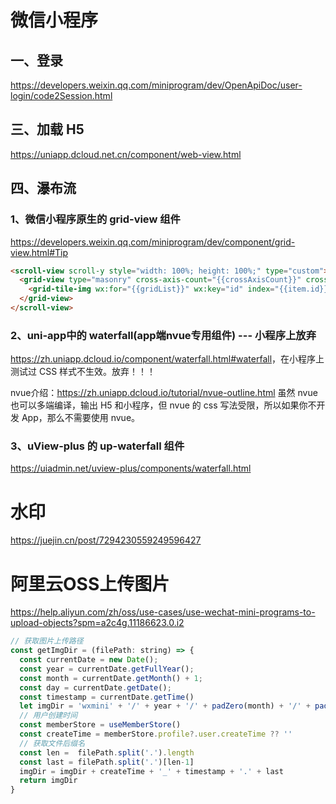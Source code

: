 # 微信小程序

## 一、登录
<https://developers.weixin.qq.com/miniprogram/dev/OpenApiDoc/user-login/code2Session.html>




## 三、加载 H5
<https://uniapp.dcloud.net.cn/component/web-view.html>


## 四、瀑布流

### 1、微信小程序原生的 grid-view 组件

<https://developers.weixin.qq.com/miniprogram/dev/component/grid-view.html#Tip>

```html
<scroll-view scroll-y style="width: 100%; height: 100%;" type="custom">
  <grid-view type="masonry" cross-axis-count="{{crossAxisCount}}" cross-axis-gap="{{crossAxisGap}}" main-axis-gap="{{mainAxisGap}}">
    <grid-tile-img wx:for="{{gridList}}" wx:key="id" index="{{item.id}}" width="{{100}}" height="{{100 * item.sub}}"></grid-tile-img>
  </grid-view>
</scroll-view>
```

### 2、uni-app中的 waterfall(app端nvue专用组件) --- 小程序上放弃

<https://zh.uniapp.dcloud.io/component/waterfall.html#waterfall>，在小程序上测试过 CSS 样式不生效。放弃！！！

nvue介绍：<https://zh.uniapp.dcloud.io/tutorial/nvue-outline.html>
虽然 nvue 也可以多端编译，输出 H5 和小程序，但 nvue 的 css 写法受限，所以如果你不开发 App，那么不需要使用 nvue。


### 3、uView-plus 的 up-waterfall 组件
<https://uiadmin.net/uview-plus/components/waterfall.html>


# 水印
https://juejin.cn/post/7294230559249596427

# 阿里云OSS上传图片
<https://help.aliyun.com/zh/oss/use-cases/use-wechat-mini-programs-to-upload-objects?spm=a2c4g.11186623.0.i2>

```js
// 获取图片上传路径
const getImgDir = (filePath: string) => {
  const currentDate = new Date();
  const year = currentDate.getFullYear();
  const month = currentDate.getMonth() + 1;
  const day = currentDate.getDate();
  const timestamp = currentDate.getTime()
  let imgDir = 'wxmini' + '/' + year + '/' + padZero(month) + '/' + padZero(day) + '/'
  // 用户创建时间
  const memberStore = useMemberStore()
  const createTime = memberStore.profile?.user.createTime ?? ''
  // 获取文件后缀名
  const len =  filePath.split('.').length
  const last = filePath.split('.')[len-1]
  imgDir = imgDir + createTime + '_' + timestamp + '.' + last
  return imgDir
}
```
